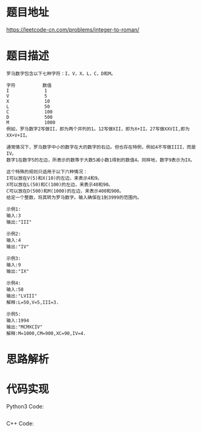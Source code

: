 # **题目地址**
https://leetcode-cn.com/problems/integer-to-roman/
# **题目描述**
```
罗马数字包含以下七种字符：I，V，X，L，C，D和M。

字符          数值
I             1
V             5
X             10
L             50
C             100
D             500
M             1000
例如，罗马数字2写做II，即为两个并列的1。12写做XII，即为X+II。27写做XXVII,即为XX+V+II。

通常情况下，罗马数字中小的数字在大的数字的右边。但也存在特例，例如4不写做IIII，而是IV。
数字1在数字5的左边，所表示的数等于大数5减小数1得到的数值4。同样地，数字9表示为IX。

这个特殊的规则只适用于以下六种情况：
I可以放在V(5)和X(10)的左边，来表示4和9。
X可以放在L(50)和C(100)的左边，来表示40和90。 
C可以放在D(500)和M(1000)的左边，来表示400和900。
给定一个整数，将其转为罗马数字。输入确保在1到3999的范围内。

示例1:
输入:3
输出:"III"

示例2:
输入:4
输出:"IV"

示例3:
输入:9
输出:"IX"

示例4:
输入:58
输出:"LVIII"
解释:L=50,V=5,III=3.

示例5:
输入:1994
输出:"MCMXCIV"
解释:M=1000,CM=900,XC=90,IV=4.
```
# **思路解析**
# **代码实现**
Python3 Code:
```

```
C++ Code:
```

```
